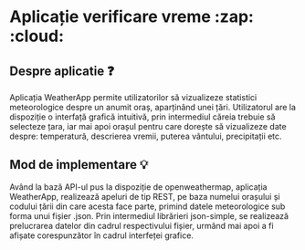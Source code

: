 <h1>Aplicație verificare vreme :zap: :cloud: </h1>

## Despre aplicatie :question:

Aplicația WeatherApp permite utilizatorilor să vizualizeze statistici meteorologice despre un anumit oraș, aparținând unei țări. Utilizatorul are la dispoziție o interfață grafică intuitivă, prin intermediul căreia trebuie să selecteze țara, iar mai apoi orașul pentru care dorește să vizualizeze date despre: temperatură, descrierea vremii, puterea vântului, precipitații etc.

## Mod de implementare :bulb:

Având la bază API-ul pus la dispoziție de openweathermap, aplicația WeatherApp, realizează apeluri de tip REST, pe baza numelui orașului și codului țării din care acesta face parte, primind datele meteorologice sub forma unui fișier .json. Prin intermediul librărieri json-simple, se realizează prelucrarea datelor din cadrul respectivului fișier, urmând mai apoi a fi afișate corespunzător în cadrul interfeței grafice.
